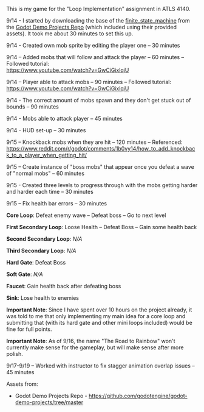 This is my game for the "Loop Implementation" assignment in ATLS 4140.

9/14 - I started by downloading the base of the [finite_state_machine](https://github.com/godotengine/godot-demo-projects/tree/master/2d/finite_state_machine) from the [Godot Demo Projects Repo](https://github.com/godotengine/godot-demo-projects/tree/master) (which included using their provided assets). It took me about 30 minutes to set this up.

9/14 - Created own mob sprite by editing the player one – 30 minutes

9/14 – Added mobs that will follow and attack the player – 60 minutes – Followed tutorial:  
https://www.youtube.com/watch?v=GwCiGixlqiU

9/14 – Player able to attack mobs – 90 minutes – Followed tutorial:  
https://www.youtube.com/watch?v=GwCiGixlqiU

9/14 - The correct amount of mobs spawn and they don't get stuck out of bounds – 90 minutes

9/14 - Mobs able to attack player – 45 minutes

9/14 - HUD set-up – 30 minutes

9/15 – Knockback mobs when they are hit – 120 minutes – Referenced:
https://www.reddit.com/r/godot/comments/1b0vy14/how_to_add_knockback_to_a_player_when_getting_hit/

9/15 – Create instance of "boss mobs" that appear once you defeat a wave of "normal mobs" – 60 minutes

9/15 - Created three levels to progress through with the mobs getting harder and harder each time – 30 minutes

9/15 – Fix health bar errors – 30 minutes

**Core Loop**: Defeat enemy wave – Defeat boss – Go to next level

**First Secondary Loop**: Loose Health – Defeat Boss – Gain some health back

**Second Secondary Loop**: *N/A*

**Third Secondary Loop**:  *N/A*

**Hard Gate**: Defeat Boss

**Soft Gate**: *N/A*

**Faucet**: Gain health back after defeating boss

**Sink**: Lose health to enemies

**Important Note**: Since I have spent over 10 hours on the project already, it was told to me that only implementing my main idea for a core loop and submitting that (with its hard gate and other mini loops included) would be fine for full points.

**Important Note**: As of 9/16, the name "The Road to Rainbow" won't currently make sense for the gameplay, but will make sense after more polish.

9/17-9/19 – Worked with instructor to fix stagger animation overlap issues – 45 minutes

Assets from:  

- Godot Demo Projects Repo - https://github.com/godotengine/godot-demo-projects/tree/master  

